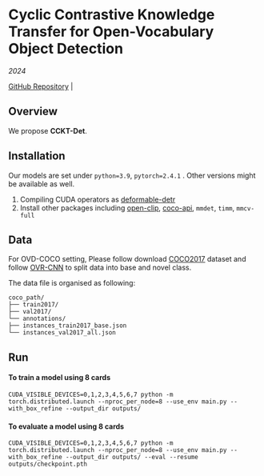 # Cyclic Contrastive Knowledge Transfer for Open-Vocabulary Object Detection

*2024*

[GitHub Repository](https://anonymous.4open.science/r/CCKT-Det-C7B7) | 

## Overview

We propose **CCKT-Det**. 

## Installation
Our models are set under `python=3.9`, `pytorch=2.4.1` . Other versions might be available as well.

1. Compiling CUDA operators as [deformable-detr](https://github.com/fundamentalvision/Deformable-DETR) 
2. Install other packages including [open-clip](https://github.com/mlfoundations/open_clip), [coco-api](https://github.com/cocodataset/cocoapi),  `mmdet`,  `timm`,  `mmcv-full`

## Data
For OVD-COCO setting, Please follow download [COCO2017](https://cocodataset.org/#home) dataset and follow [OVR-CNN](https://github.com/alirezazareian/ovr-cnn) to split data into base and novel class.

The data file is organised as following:

```
coco_path/
├── train2017/
├── val2017/
└── annotations/
├── instances_train2017_base.json
└── instances_val2017_all.json
```

## Run

#### To train a model using 8 cards

```
CUDA_VISIBLE_DEVICES=0,1,2,3,4,5,6,7 python -m torch.distributed.launch --nproc_per_node=8 --use_env main.py --with_box_refine --output_dir outputs/
```



#### To evaluate a model using 8 cards

```
CUDA_VISIBLE_DEVICES=0,1,2,3,4,5,6,7 python -m torch.distributed.launch --nproc_per_node=8 --use_env main.py --with_box_refine --output_dir outputs/ --eval --resume outputs/checkpoint.pth
```

